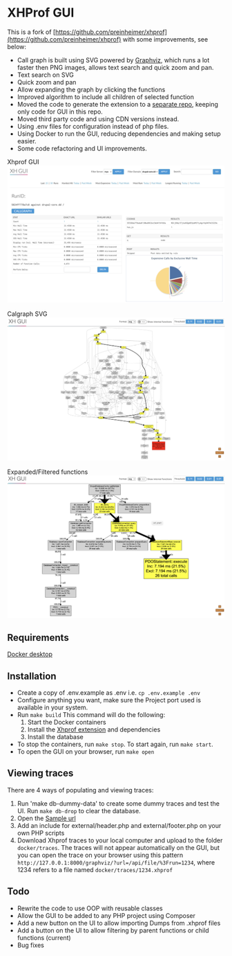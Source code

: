 XHProf GUI
==========

This is a fork of [https://github.com/preinheimer/xhprof](https://github.com/preinheimer/xhprof) with some improvements, see below:

- Call graph is built using SVG powered by [Graphviz](https://graphviz.org/), which runs a lot faster then PNG images, allows text search and quick zoom and pan.
- Text search on SVG
- Quick zoom and pan
- Allow expanding the graph by clicking the functions
- Improved algorithm to include all children of selected function
- Moved the code to generate the extension to a [separate repo](https://github.com/marcelovani/xhprof_extension), keeping only code for GUI in this repo.
- Moved third party code and using CDN versions instead.
- Using .env files for configuration instead of php files.
- Using Docker to run the GUI, reducing dependencies and making setup easier.
- Some code refactoring and UI improvements.

Xhprof GUI
![](https://raw.githubusercontent.com/marcelovani/xhprof/graphviz/docs/Gui.png)

Calgraph SVG
![](https://raw.githubusercontent.com/marcelovani/xhprof/graphviz/docs/SVG.png)

Expanded/Filtered functions
![](https://raw.githubusercontent.com/marcelovani/xhprof/graphviz/docs/Expand.png)

Requirements
------------

[Docker desktop](https://www.docker.com/products/docker-desktop/)

Installation
-------------

- Create a copy of .env.example as .env i.e. `cp .env.example .env`
- Configure anything you want, make sure the Project port used is available in your system.
- Run `make build` This command will do the following:
  1. Start the Docker containers
  2. Install the [Xhprof extension](https://github.com/marcelovani/xhprof_extension) and dependencies
  3. Install the database
- To stop the containers, run `make stop`. To start again, run `make start`.
- To open the GUI on your browser, run `make open`

Viewing traces
--------------
There are 4 ways of populating and viewing traces:
1. Run 'make db-dummy-data' to create some dummy traces and test the UI. Run `make db-drop` to clear the database.
2. Open the [Sample url](http://127.0.0.1:8000/examples/sample.php)
3. Add an include for external/header.php and external/footer.php on your own PHP scripts
4. Download Xhprof traces to your local computer and upload to the folder `docker/traces`. The traces will not appear automatically on the GUI, but you can open the trace on your browser using this pattern `http://127.0.0.1:8000/graphviz/?url=/api/file/%3Frun=1234`, where 1234 refers to a file named `docker/traces/1234.xhprof`

Todo
----
- Rewrite the code to use OOP with reusable classes
- Allow the GUI to be added to any PHP project using Composer
- Add a new button on the UI to allow importing Dumps from .xhprof files
- Add a button on the UI to allow filtering by parent functions or child functions (current)
- Bug fixes

